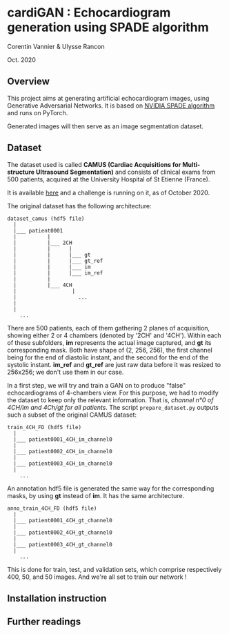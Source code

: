 # cardiGAN : Echocardiogram generation using SPADE algorithm

Corentin Vannier & Ulysse Rancon

Oct. 2020

## Overview

This project aims at generating artificial echocardiogram images, using Generative Adversarial Networks.
It is based on [NVIDIA SPADE algorithm](https://github.com/NVlabs/SPADE) and runs on PyTorch.

Generated images will then serve as an image segmentation dataset.

## Dataset

The dataset used is called **CAMUS (Cardiac Acquisitions for Multi-structure Ultrasound Segmentation)** and consists of 
clinical exams from 500 patients, acquired at the University Hospital of St Etienne (France).

It is available [here](https://www.creatis.insa-lyon.fr/Challenge/camus/databases.html) and a challenge is running on it, 
as of October 2020.

The original dataset has the following architecture:

```shell script
dataset_camus (hdf5 file)
  |
  |___ patient0001   
  |          |
  |          |___ 2CH
  |          |      |
  |          |      |___ gt
  |          |      |___ gt_ref
  |          |      |___ im
  |          |      |___ im_ref
  |          |
  |          |___ 4CH
  |                  |
  |                    ...
  |
  | 
    ...
```

There are 500 patients, each of them gathering 2 planes of acquisition, showing either 2 or 4 chambers (denoted by '2CH' and '4CH').
Within each of these subfolders, **im** represents the actual image captured, and **gt** its corresponding mask. Both have 
shape of (2, 256, 256), the first channel being for the end of diastolic instant, and the second for the end of the systolic 
instant.
**im_ref** and **gt_ref** are just raw data before it was resized to 256x256; we don't use them in our case.

In a first step, we will try and train a GAN on to produce "false" echocardiograms of 4-chambers view. For this purpose, 
we had to modify the dataset to keep only the relevant information. That is, _channel n°0 of 4CH/im and 4Ch/gt for all patients_.
The script ```prepare_dataset.py``` outputs such a subset of the original CAMUS dataset:

```shell script
train_4CH_FD (hdf5 file)
  |
  |___ patient0001_4CH_im_channel0   
  |           
  |___ patient0002_4CH_im_channel0 
  |           
  |___ patient0003_4CH_im_channel0 
  |
    ...
```

An annotation hdf5 file is generated the same way for the corresponding masks, by using **gt** instead of **im**. 
It has the same architecture.

```shell script
anno_train_4CH_FD (hdf5 file)
  |
  |___ patient0001_4CH_gt_channel0   
  |           
  |___ patient0002_4CH_gt_channel0 
  |           
  |___ patient0003_4CH_gt_channel0 
  |
    ...
```

This is done for train, test, and validation sets, which comprise respectively 400, 50, and 50 images. And we're all set
to train our network !


## Installation instruction



## Further readings
